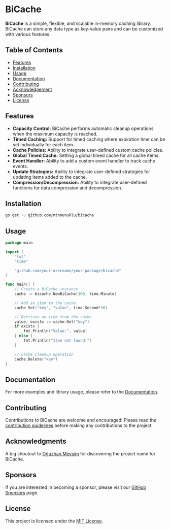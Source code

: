 # BiCache

**BiCache** is a simple, flexible, and scalable in-memory caching library. BiCache can store any data type as key-value pairs and can be customized with various features.

## Table of Contents

- [Features](#features)
- [Installation](#installation)
- [Usage](#usage)
- [Documentation](#documentation)
- [Contributing](#contributing)
- [Acknowledgement](#acknowledgement)
- [Sponsors](#sponsors)
- [License](#license)

## Features

- **Capacity Control:** BiCache performs automatic cleanup operations when the maximum capacity is reached.
- **Timed Caching:** Support for timed caching where expiration time can be set individually for each item.
- **Cache Policies:** Ability to integrate user-defined custom cache policies.
- **Global Timed Cache:** Setting a global timed cache for all cache items.
- **Event Handler:** Ability to add a custom event handler to track cache events.
- **Update Strategies:** Ability to integrate user-defined strategies for updating items added to the cache.
- **Compression/Decompression:** Ability to integrate user-defined functions for data compression and decompression.

## Installation

```bash
go get -u github.com/mtnmunuklu/bicache
```

## Usage
```go
package main

import (
	"fmt"
	"time"

	"github.com/your-username/your-package/bicache"
)

func main() {
	// Create a BiCache instance
	cache := bicache.NewBiCache(100, time.Minute)

	// Add an item to the cache
	cache.Set("key", "value", time.Second*30)

	// Retrieve an item from the cache
	value, exists := cache.Get("key")
	if exists {
		fmt.Println("Value:", value)
	} else {
		fmt.Println("Item not found.")
	}

	// Cache cleanup operation
	cache.Delete("key")
}
```

## Documentation

For more examples and library usage, please refer to the [Documentation](docs/bicache.md).

## Contributing

Contributions to BiCache are welcome and encouraged! Please read the [contribution guidelines](CONTRIBUTING.md) before making any contributions to the project.

## Acknowledgments

A big shoutout to [Oğuzhan Mevsim](https://github.com/ogzhnmvsm) for discovering the project name for BiCache.

## Sponsors

If you are interested in becoming a sponsor, please visit our [GitHub Sponsors](https://github.com/sponsors/mtnmunuklu) page.

## License

This project is licensed under the [MIT License](LICENSE).
